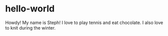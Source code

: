 # hello-world
Howdy! My name is Steph! I love to play tennis and eat chocolate.
I also love to knit during the winter.

